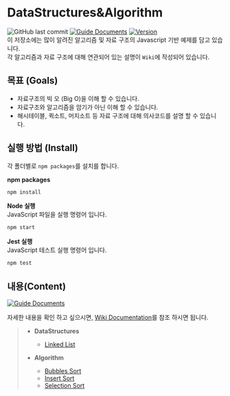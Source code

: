 # DataStructures&Algorithm

![GitHub last commit][GitHub-last-commit]
[![Guide Documents](https://img.shields.io/badge/wiki-documentation-forestgreen)](https://github.com/jihwooon/Algorithm-JavaScript/wiki)
[![Version](https://img.shields.io/badge/version-2022.06.03-red.svg)](./CHANGELOG)  
이 저장소에는 많이 알려진 알고리즘 및 자료 구조의 Javascript 기반 예제를 담고 있습니다.  
각 알고리즘과 자료 구조에 대해 연관되어 있는 설명이 `Wiki`에 작성되어 있습니다.

## 목표 (Goals)
* 자료구조의 빅 오 (Big O)을 이해 할 수 있습니다.
* 자료구조와 알고리즘을 암기가 아닌 이해 할 수 있습니다.
* 해시테이블, 퀵소트, 머지소트 등 자료 구조에 대해 의사코드를 설명 할 수 있습니다.

## 실행 방법 (Install)  
각 폴더별로 `npm packages`를 설치를 합니다.  

**npm packages**
``` sh
npm install
```

**Node 실행**  
JavaScript 파일을 실행 명령어 입니다.  
``` sh
npm start
```

**Jest 실행**  
JavaScript 테스트 실행 명령어 입니다.  
``` sh
npm test
```

## 내용(Content)
[![Guide Documents](https://img.shields.io/badge/wiki-documentation-forestgreen)](https://github.com/jihwooon/Algorithm-JavaScript/wiki)

자세한 내용을 확인 하고 싶으시면, [Wiki Documentation](https://github.com/jihwooon/Algorithm-JavaScript/wiki)를 참조 하시면 됩니다.

> - **DataStructures**
>   - [Linked List](https://github.com/jihwooon/Algorithm-JavaScript/wiki/LinkedList)
>
> - **Algorithm**
>   - [Bubbles Sort](https://github.com/jihwooon/Algorithm-JavaScript/wiki/Bubbles-Sort)
>   - [Insert Sort](https://github.com/jihwooon/Algorithm-JavaScript/wiki/Insert-Sort)
>   - [Selection Sort](https://github.com/jihwooon/Algorithm-JavaScript/wiki/Selection-Sort)


[GitHub-last-commit]: https://img.shields.io/github/last-commit/jihwooon/Algorithm-JavaScript?style=flat-square
[GitHub-pull-request]: https://img.shields.io/github/issues-pr/jihwooon/Algorithm-JavaScript?color=ff69b4
